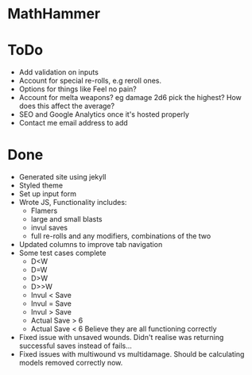 # MathHammer

# ToDo
* Add validation on inputs
* Account for special re-rolls, e.g reroll ones.
* Options for things like Feel no pain?
* Account for melta weapons? eg damage 2d6 pick the highest? How does this affect the average? 
* SEO and Google Analytics once it's hosted properly
* Contact me email address to add


# Done
* Generated site using jekyll
* Styled theme
* Set up input form
* Wrote JS, Functionality includes:
	* Flamers
	* large and small blasts
	* invul saves
	* full re-rolls and any modifiers, combinations of the two
* Updated columns to improve tab navigation
* Some test cases complete
	* D<W
	* D=W
	* D>W
	* D>>W
	* Invul < Save
	* Invul = Save
	* Invul > Save
	* Actual Save > 6
	* Actual Save < 6
	Believe they are all functioning correctly
* Fixed issue with unsaved wounds. Didn't realise was returning successful saves instead of fails...
* Fixed issues with multiwound vs multidamage. Should be calculating models removed correctly now.
